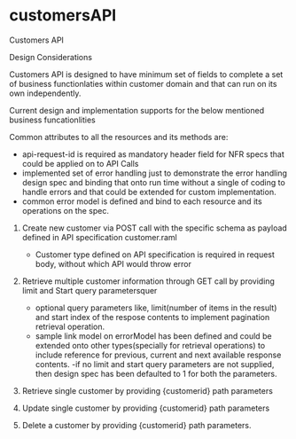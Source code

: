 # customersAPI
Customers API


Design Considerations

Customers API is designed to have minimum set of fields to complete a set of business functionlaties within customer domain and that can run on its
own independently.

Current design and implementation supports for the below mentioned business funcationlities

Common attributes to all the resources and its methods are:
  - api-request-id is required as mandatory header field for NFR specs that could be applied on to API Calls
  - implemented set of error handling just to demonstrate the error handling design spec and binding that onto run time without 
        a single of coding to handle errors and that could be extended for custom implementation.
  - common error model is defined and bind to each resource and its operations on the spec.
  
1.  Create new customer via POST call with the specific schema as payload defined in API specification customer.raml
      - Customer type defined on API specification is required in request body, without which API would throw error
            
2.  Retrieve multiple customer information through GET call by providing limit and Start query parametersquer
      - optional query parameters like, limit(number of items in the result) and start index of the respose contents to implement pagination
        retrieval operation.
      - sample link model on errorModel has been defined and could be extended onto other types(specially for retrieval operations) to include
        reference for previous, current and next available response contents.
       -if no limit and start query parameters are not supplied, then design spec has been defaulted to 1 for both the parameters.
       
3.  Retrieve single customer by providing {customerid} path parameters    
4.  Update single customer by providing {customerid} path parameters
5.  Delete a customer by providing {customerid} path parameters.
